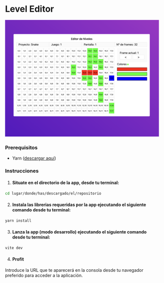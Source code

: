 # Level Editor

![screenshot](./demo-shot.png)

### Prerequisitos

- Yarn ([descargar aquí](https://classic.yarnpkg.com/lang/en/docs/install/))

### Instrucciones

1. #### Situate en el directorio de la app, desde tu terminal:
```sh
cd lugar/donde/has/descargado/el/repositorio
```

2. #### Instala las librerias requeridas por la app ejecutando el siguiente comando desde tu terminal:
```sh
yarn install
```

3. #### Lanza la app (modo desarrollo) ejecutando el siguiente comando desde tu terminal:
```sh
vite dev
```

4. #### Profit

Introduce la URL que te aparecerá en la consola desde tu navegador preferido para acceder a la aplicación.
